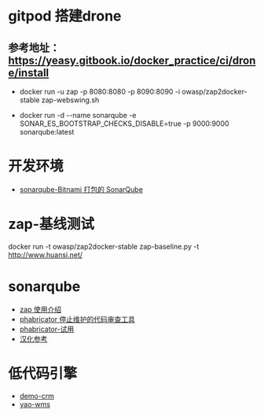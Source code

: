 # gitpod 搭建drone

## 参考地址： https://yeasy.gitbook.io/docker_practice/ci/drone/install
- docker run -u zap -p 8080:8080 -p 8090:8090 -i owasp/zap2docker-stable zap-webswing.sh

- docker run -d --name sonarqube -e SONAR_ES_BOOTSTRAP_CHECKS_DISABLE=true -p 9000:9000 sonarqube:latest

# 开发环境
- [sonarqube-Bitnami 打包的 SonarQube](https://hub.docker.com/r/bitnami/sonarqube/)

# zap-基线测试
docker run -t owasp/zap2docker-stable zap-baseline.py -t http://www.huansi.net/


# sonarqube
- [zap 使用介绍](https://medium.com/volosoft/running-penetration-tests-for-your-website-as-a-simple-developer-with-owasp-zap-493d6a7e182b)
- [phabricator 停止维护的代码审查工具](https://github.com/phacility/phabricator)
- [phabricator-试用 ](https://docs.sonarqube.org/latest/setup/get-started-2-minutes/)
- [汉化参考 ](https://cloud.tencent.com/developer/article/1822521)

# 低代码引擎
- [demo-crm](https://github.com/YaoApp/demo-crm)
- [yao-wms](https://github.com/YaoApp/yao-wms)